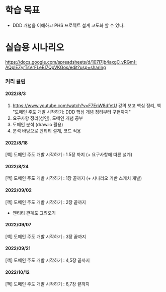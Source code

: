 # 학습 목표 
- DDD 개념을 이해하고 PHS 프로젝트 설계 고도화 할 수 있다.

# 실습용 시나리오
https://docs.google.com/spreadsheets/d/107I7jb4axgC_vRGmI-AQpIEZyrTsVrFLeBI7QpVKGos/edit?usp=sharing

### 커리 큘럼

#### 2022/8/3
1. https://www.youtube.com/watch?v=F7EnW8dfetU 강의 보고 핵심 정리, 책 "도메인 주도 개발 시작하기: DDD 핵심 개념 정리부터 구현까지"
1. 요구사항 정리(성인), 도메인 개념 공부
1. 도메인 분석 (draw.io 활용)
1. 분석 바탕으로 엔티티 설계, 코드 적용

#### 2022/8/18
[책] 도메인 주도 개발 시작하기 : 1.5장 까지 (+ 요구사항에 따른 설계)

#### 2022/8/24
[책] 도메인 주도 개발 시작하기 : 1장 끝까지 (+ 시나리오 기반 스케치 개발)

#### 2022/09/02
[책] 도메인 주도 개발 시작하기 : 2장 끝까지
- 엔티티 관계도 그려오기

#### 2022/09/07
[책] 도메인 주도 개발 시작하기 : 3장 끝까지

#### 2022/09/21
[책] 도메인 주도 개발 시작하기 : 4,5장 끝까지

#### 2022/10/12
[책] 도메인 주도 개발 시작하기 : 6,7장 끝까지

